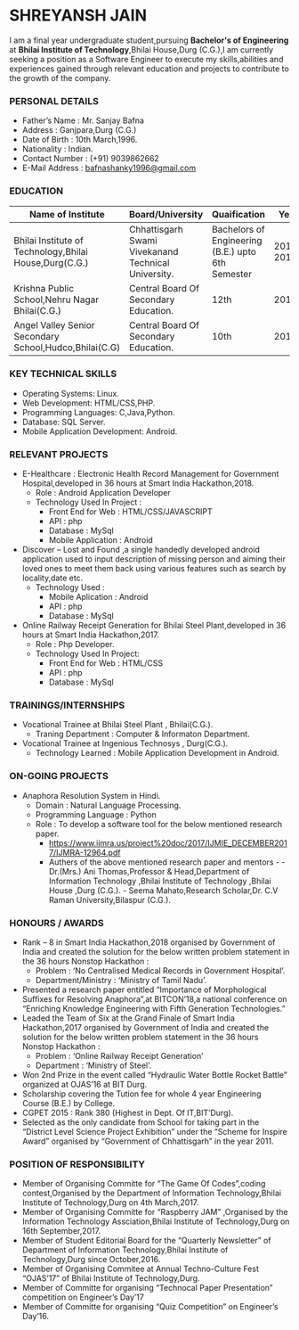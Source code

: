 # SHREYANSH JAIN

I am a final year undergraduate student,pursuing **Bachelor's of Engineering** at **Bhilai Institute of Technology**,Bhilai House,Durg  (C.G.),I am currently seeking a position as a Software Engineer to execute my skills,abilities and experiences gained through relevant education and projects to contribute to the growth of the company.

### PERSONAL DETAILS

- Father’s Name : Mr. Sanjay Bafna
- Address : Ganjpara,Durg (C.G.)
- Date of Birth : 10th March,1996.
- Nationality : Indian.
- Contact Number : (+91) 9039862662
- E-Mail Address : bafnashanky1996@gmail.com

### EDUCATION

Name of Institute | Board/University | Quaification | Year | Percentage/G.P.A
------------ | ------------- | ------------ | ------------- | -------------
Bhilai Institute of Technology,Bhilai House,Durg(C.G.) | Chhattisgarh Swami Vivekanand Technical University.| Bachelors of Engineering (B.E.) upto 6th Semester | 2015-2019 | 78.81%
Krishna Public School,Nehru Nagar Bhilai(C.G.) | Central Board Of Secondary Education.| 12th | 2014 | 80.6% 
Angel Valley Senior Secondary School,Hudco,Bhilai(C.G) | Central Board Of Secondary Education.| 10th | 2012 | C.G.P.A : 7.8 ~ 74.1%

### KEY TECHNICAL SKILLS
- Operating Systems: Linux.
- Web Development: HTML/CSS,PHP.
- Programming Languages: C,Java,Python.
- Database: SQL Server.
- Mobile Application Development: Android.

### RELEVANT PROJECTS
- E-Healthcare : Electronic Health Record Management for Government Hospital,developed in 36 hours at Smart India Hackathon,2018.
  - Role : Android Application Developer 
  - Technology Used In Project :
    - Front End for Web : HTML/CSS/JAVASCRIPT
    - API : php
    - Database : MySql
    - Mobile Application : Android	
- Discover – Lost and Found ,a single handedly developed android application used to input description of missing person and  aiming their loved ones to meet them back using various features such as search by locality,date etc.
  - Technology Used :
    - Mobile Aplication : Android
    - API : php
    - Database : MySql
- Online Railway Receipt Generation for Bhilai Steel Plant,developed in 36 hours at Smart India Hackathon,2017.
  - Role : Php Developer.
  - Technology Used In Project:
    - Front End for Web : HTML/CSS
    - API : php
    - Database : MySql

### TRAININGS/INTERNSHIPS
- Vocational Trainee at Bhilai Steel Plant , Bhilai(C.G.).
  - Traning Department : Computer & Informaton Department. 
- Vocational Trainee at Ingenious Technosys , Durg(C.G.).
  - Technology Learned : Mobile Application Development in Android.

### ON-GOING PROJECTS
- Anaphora Resolution System in Hindi.
  - Domain : Natural Language Processing.
  - Programming Language : Python
  - Role : To develop a software tool for the below mentioned research paper.
    - https://www.ijmra.us/project%20doc/2017/IJMIE_DECEMBER2017/IJMRA-12964.pdf
    - Authers of the above mentioned research paper and mentors -
          - Dr.(Mrs.) Ani Thomas,Professor & Head,Department of Information Technology ,Bhilai Institute of Technology ,Bhilai House ,Durg (C.G.).
          - Seema Mahato,Research Scholar,Dr. C.V Raman University,Bilaspur (C.G.).

### HONOURS / AWARDS
- Rank – 8 in Smart India Hackathon,2018 organised by Government of India and created the solution for the below written problem statement in the 36 hours Nonstop Hackathon  :
  - Problem : ‘No Centralised Medical Records in Government Hospital’.
  - Department/Ministry : ‘Ministry of Tamil Nadu’.
- Presented a research paper entitled “Importance of Morphological Suffixes for Resolving Anaphora”,at BITCON’18,a national conference on “Enriching Knowledge Engineering with Fifth Generation Technologies.”
- Leaded the Team of Six at the Grand Finale of Smart India Hackathon,2017 organised by Government of India and created the solution for the below written problem statement in the 36 hours Nonstop Hackathon  :
  - Problem : ‘Online Railway Receipt Generation’ 
  - Department : ‘Ministry of Steel’.
- Won 2nd Prize in the event called “Hydraulic Water Bottle Rocket Battle” organized at OJAS’16 at BIT Durg. 
- Scholarship covering the Tution fee for whole 4 year Engineering Course (B.E.) by College.
- CGPET 2015 : Rank 380 (Highest in Dept. Of IT,BIT’Durg).
- Selected as the only candidate from School for taking part in the “District Level Science Project Exhibition” under the 
“Scheme for Inspire Award” organised by “Government of Chhattisgarh” in the year 2011.

### POSITION OF RESPONSIBILITY
- Member of Organising Committe for “The Game Of Codes”,coding contest,Organised by the Department of Information Technology,Bhilai Institute of Technology,Durg on 4th March,2017.
- Member of Organising Committe for “Raspberry JAM” ,Organised by the Information Technology Assciation,Bhilai Institute of Technology,Durg on 16th September,2017.
- Member of Student Editorial Board for the “Quarterly Newsletter” of Department of Information Technology,Bhilai Institute of Technology,Durg since October,2016.
- Member of Organising Commitee at Annual Techno-Culture Fest “OJAS’17” of Bhilai Institute of Technology,Durg. 
- Member of Committe for organising “Technocal Paper Presentation” competition on Engineer’s Day’17 
- Member of Committe for organising “Quiz Competition” on Engineer’s Day’16.
